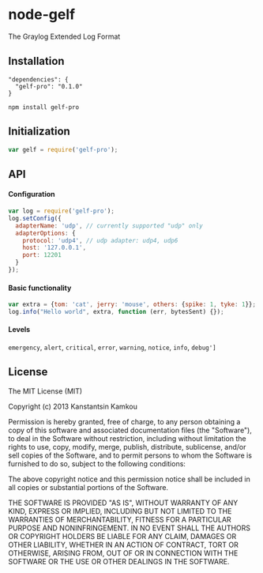 node-gelf
====================
The Graylog Extended Log Format

## Installation
```
"dependencies": {
  "gelf-pro": "0.1.0"
}
```
```npm install gelf-pro```

## Initialization
```javascript
var gelf = require('gelf-pro');
```

## API

#### Configuration
```javascript
var log = require('gelf-pro');
log.setConfig({
  adapterName: 'udp', // currently supported "udp" only
  adapterOptions: {
    protocol: 'udp4', // udp adapter: udp4, udp6
    host: '127.0.0.1',
    port: 12201
  }
});
```

#### Basic functionality
```javascript
var extra = {tom: 'cat', jerry: 'mouse', others: {spike: 1, tyke: 1}};
log.info("Hello world", extra, function (err, bytesSent) {});
```

#### Levels
```emergency```, ```alert```, ```critical```, ```error```, ```warning```, ```notice```, ```info```, ```debug']```

## License
The MIT License (MIT)

Copyright (c) 2013 Kanstantsin Kamkou

Permission is hereby granted, free of charge, to any person obtaining a copy of
this software and associated documentation files (the "Software"), to deal in
the Software without restriction, including without limitation the rights to
use, copy, modify, merge, publish, distribute, sublicense, and/or sell copies of
the Software, and to permit persons to whom the Software is furnished to do so,
subject to the following conditions:

The above copyright notice and this permission notice shall be included in all
copies or substantial portions of the Software.

THE SOFTWARE IS PROVIDED "AS IS", WITHOUT WARRANTY OF ANY KIND, EXPRESS OR
IMPLIED, INCLUDING BUT NOT LIMITED TO THE WARRANTIES OF MERCHANTABILITY, FITNESS
FOR A PARTICULAR PURPOSE AND NONINFRINGEMENT. IN NO EVENT SHALL THE AUTHORS OR
COPYRIGHT HOLDERS BE LIABLE FOR ANY CLAIM, DAMAGES OR OTHER LIABILITY, WHETHER
IN AN ACTION OF CONTRACT, TORT OR OTHERWISE, ARISING FROM, OUT OF OR IN
CONNECTION WITH THE SOFTWARE OR THE USE OR OTHER DEALINGS IN THE SOFTWARE.
